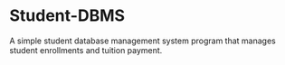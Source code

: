 # Student-DBMS
A simple student database management system program that manages student enrollments and tuition payment. 
